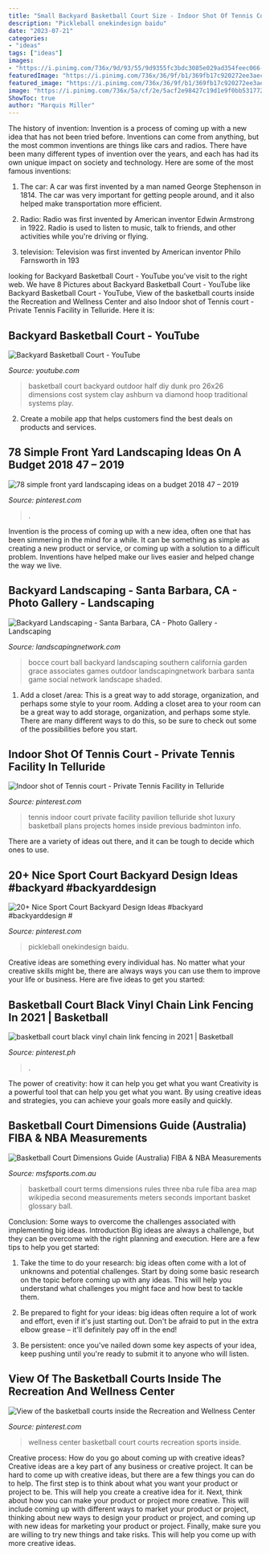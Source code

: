 ```yaml
---
title: "Small Backyard Basketball Court Size - Indoor Shot Of Tennis Court"
description: "Pickleball onekindesign baidu"
date: "2023-07-21"
categories:
- "ideas"
tags: ["ideas"]
images:
- "https://i.pinimg.com/736x/9d/93/55/9d9355fc3bdc3085e029ad354feec066--basketball-court-wellness-center.jpg"
featuredImage: "https://i.pinimg.com/736x/36/9f/b1/369fb17c920272ee3aec2056526f99ff--chain-link-fencing-basketball-court.jpg"
featured_image: "https://i.pinimg.com/736x/36/9f/b1/369fb17c920272ee3aec2056526f99ff--chain-link-fencing-basketball-court.jpg"
image: "https://i.pinimg.com/736x/5a/cf/2e/5acf2e98427c19d1e9f0bb5317728d4d.jpg"
ShowToc: true
author: "Marquis Miller"
---
```



The history of invention:
Invention is a process of coming up with a new idea that has not been tried before. Inventions can come from anything, but the most common inventions are things like cars and radios. There have been many different types of invention over the years, and each has had its own unique impact on society and technology. Here are some of the most famous inventions:
1) The car: A car was first invented by a man named George Stephenson in 1814. The car was very important for getting people around, and it also helped make transportation more efficient.

2) Radio: Radio was first invented by American inventor Edwin Armstrong in 1922. Radio is used to listen to music, talk to friends, and other activities while you're driving or flying.

3) television: Television was first invented by American inventor Philo Farnsworth in 193
	

		
looking for Backyard Basketball Court - YouTube you've visit to the right web. We have 8 Pictures about Backyard Basketball Court - YouTube like Backyard Basketball Court - YouTube, View of the basketball courts inside the Recreation and Wellness Center and also Indoor shot of Tennis court - Private Tennis Facility in Telluride. Here it is:
		
    
## Backyard Basketball Court - YouTube

<img loading=lazy src="https://i.ytimg.com/vi/MpNfEcRZt6s/maxresdefault.jpg" onerror="this.onerror=null;this.src='https://tse2.mm.bing.net/th?id=OIP.etclh7zObQKc5_aSeNE7LgHaEK&amp;pid=15.1';" alt="Backyard Basketball Court - YouTube">

_Source: youtube.com_

>basketball court backyard outdoor half diy dunk pro 26x26 dimensions cost system clay ashburn va diamond hoop traditional systems play. 

	

2. Create a mobile app that helps customers find the best deals on products and services.

    
## 78 Simple Front Yard Landscaping Ideas On A Budget 2018 47 – 2019

<img loading=lazy src="https://i.pinimg.com/736x/df/b5/6b/dfb56b590a23e107111f225158d6c617.jpg" onerror="this.onerror=null;this.src='https://tse1.mm.bing.net/th?id=OIP.PZvCrPp-OvXlQt5Cw-PF3wHaI6&amp;pid=15.1';" alt="78 simple front yard landscaping ideas on a budget 2018 47 – 2019">

_Source: pinterest.com_

>. 

	

Invention is the process of coming up with a new idea, often one that has been simmering in the mind for a while. It can be something as simple as creating a new product or service, or coming up with a solution to a difficult problem. Inventions have helped make our lives easier and helped change the way we live.

    
## Backyard Landscaping - Santa Barbara, CA - Photo Gallery - Landscaping

<img loading=lazy src="https://images.landscapingnetwork.com/pictures/images/800x642Max/backyard-landscaping_1/bocce-ball-court-grace-design-associates_1734.jpg" onerror="this.onerror=null;this.src='https://tse3.mm.bing.net/th?id=OIP.YlzSYh8KUJlbKc1373O4hQHaFj&amp;pid=15.1';" alt="Backyard Landscaping - Santa Barbara, CA - Photo Gallery - Landscaping">

_Source: landscapingnetwork.com_

>bocce court ball backyard landscaping southern california garden grace associates games outdoor landscapingnetwork barbara santa game social network landscape shaded. 

	

1. Add a closet /area: This is a great way to add storage, organization, and perhaps some style to your room.
Adding a closet area to your room can be a great way to add storage, organization, and perhaps some style. There are many different ways to do this, so be sure to check out some of the possibilities before you start.

    
## Indoor Shot Of Tennis Court - Private Tennis Facility In Telluride

<img loading=lazy src="https://i.pinimg.com/originals/d2/a1/ec/d2a1ec8ccec402de9aefb5158837eee3.jpg" onerror="this.onerror=null;this.src='https://tse4.mm.bing.net/th?id=OIP.X8LaymBX4kqVpWTHkRqLgQHaE8&amp;pid=15.1';" alt="Indoor shot of Tennis court - Private Tennis Facility in Telluride">

_Source: pinterest.com_

>tennis indoor court private facility pavilion telluride shot luxury basketball plans projects homes inside previous badminton info. 

	

There are a variety of ideas out there, and it can be tough to decide which ones to use.

    
## 20+ Nice Sport Court Backyard Design Ideas #backyard #backyarddesign #

<img loading=lazy src="https://i.pinimg.com/736x/5a/cf/2e/5acf2e98427c19d1e9f0bb5317728d4d.jpg" onerror="this.onerror=null;this.src='https://tse4.mm.bing.net/th?id=OIP.jhPks4Oa7VoVdLkAXvdERwHaFj&amp;pid=15.1';" alt="20+ Nice Sport Court Backyard Design Ideas #backyard #backyarddesign #">

_Source: pinterest.com_

>pickleball onekindesign baidu. 

	

Creative ideas are something every individual has. No matter what your creative skills might be, there are always ways you can use them to improve your life or business. Here are five ideas to get you started: 

    
## Basketball Court Black Vinyl Chain Link Fencing In 2021 | Basketball

<img loading=lazy src="https://i.pinimg.com/736x/36/9f/b1/369fb17c920272ee3aec2056526f99ff--chain-link-fencing-basketball-court.jpg" onerror="this.onerror=null;this.src='https://tse2.mm.bing.net/th?id=OIP.8jKXCW9z7ohYaekvlccMogAAAA&amp;pid=15.1';" alt="basketball court black vinyl chain link fencing in 2021 | Basketball">

_Source: pinterest.ph_

>. 

	

The power of creativity: how it can help you get what you want
Creativity is a powerful tool that can help you get what you want. By using creative ideas and strategies, you can achieve your goals more easily and quickly.

    
## Basketball Court Dimensions Guide (Australia) FIBA &amp; NBA Measurements

<img loading=lazy src="https://static.msfsports.com.au/wp-content/uploads/2019/05/Basketball_Court_Dimensions_Layout_terms-668x1024.png" onerror="this.onerror=null;this.src='https://tse2.mm.bing.net/th?id=OIP.Z8eMEwRUMPxApHJagklrDQHaLW&amp;pid=15.1';" alt="Basketball Court Dimensions Guide (Australia) FIBA &amp; NBA Measurements">

_Source: msfsports.com.au_

>basketball court terms dimensions rules three nba rule fiba area map wikipedia second measurements meters seconds important basket glossary ball. 

	

Conclusion: Some ways to overcome the challenges associated with implementing big ideas.
Introduction
Big ideas are always a challenge, but they can be overcome with the right planning and execution. Here are a few tips to help you get started:

1. Take the time to do your research: big ideas often come with a lot of unknowns and potential challenges. Start by doing some basic research on the topic before coming up with any ideas. This will help you understand what challenges you might face and how best to tackle them.

2. Be prepared to fight for your ideas: big ideas often require a lot of work and effort, even if it's just starting out. Don't be afraid to put in the extra elbow grease – it'll definitely pay off in the end!

3. Be persistent: once you've nailed down some key aspects of your idea, keep pushing until you're ready to submit it to anyone who will listen.

    
## View Of The Basketball Courts Inside The Recreation And Wellness Center

<img loading=lazy src="https://i.pinimg.com/736x/9d/93/55/9d9355fc3bdc3085e029ad354feec066--basketball-court-wellness-center.jpg" onerror="this.onerror=null;this.src='https://tse2.mm.bing.net/th?id=OIP.fbY8g3nCOIB51ePhNa5Y8AHaE6&amp;pid=15.1';" alt="View of the basketball courts inside the Recreation and Wellness Center">

_Source: pinterest.com_

>wellness center basketball court courts recreation sports inside. 

	

Creative process: How do you go about coming up with creative ideas?
Creative ideas are a key part of any business or creative project. It can be hard to come up with creative ideas, but there are a few things you can do to help. The first step is to think about what you want your product or project to be. This will help you create a creative idea for it. Next, think about how you can make your product or project more creative. This will include coming up with different ways to market your product or project, thinking about new ways to design your product or project, and coming up with new ideas for marketing your product or project. Finally, make sure you are willing to try new things and take risks. This will help you come up with more creative ideas.

